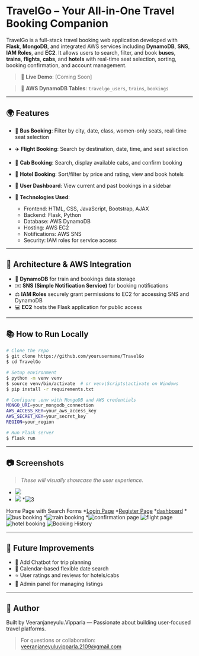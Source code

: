 # TravelGo – Your All-in-One Travel Booking Companion

TravelGo is a full-stack travel booking web application developed with **Flask**, **MongoDB**, and integrated AWS services including **DynamoDB**, **SNS**, **IAM Roles**, and **EC2**. It allows users to search, filter, and book **buses**, **trains**, **flights**, **cabs**, and **hotels** with real-time seat selection, sorting, booking confirmation, and account management.

> 🚀 **Live Demo**: \[Coming Soon]


> 📂 **AWS DynamoDB Tables**: `travelgo_users`, `trains`, `bookings`

---

## 🌍 Features

* 🚌 **Bus Booking**: Filter by city, date, class, women-only seats, real-time seat selection
* ✈️ **Flight Booking**: Search by destination, date, time, and seat selection
* 🚕 **Cab Booking**: Search, display available cabs, and confirm booking
* 🏨 **Hotel Booking**: Sort/filter by price and rating, view and book hotels
* 👤 **User Dashboard**: View current and past bookings in a sidebar
* 🚀 **Technologies Used**:

  * Frontend: HTML, CSS, JavaScript, Bootstrap, AJAX
  * Backend: Flask, Python
  * Database:  AWS DynamoDB
  * Hosting: AWS EC2
  * Notifications: AWS SNS
  * Security: IAM roles for service access

---

## 🔄 Architecture & AWS Integration

* 🧰 **DynamoDB** for train and bookings data storage
* ✉️ **SNS (Simple Notification Service)** for booking notifications
* ⚖️ **IAM Roles** securely grant permissions to EC2 for accessing SNS and DynamoDB
* 💻 **EC2** hosts the Flask application for public access

---

## 📚 How to Run Locally

```bash
# Clone the repo
$ git clone https://github.com/yourusername/TravelGo
$ cd TravelGo

# Setup environment
$ python -m venv venv
$ source venv/bin/activate  # or venv\Scripts\activate on Windows
$ pip install -r requirements.txt

# Configure .env with MongoDB and AWS credentials
MONGO_URI=your_mongodb_connection
AWS_ACCESS_KEY=your_aws_access_key
AWS_SECRET_KEY=your_secret_key
REGION=your_region

# Run Flask server
$ flask run
```

---

## 📷 Screenshots 

> *These will visually showcase the user experience.*

* ![](https://github.com/user-attachments/assets/a2b789de-000e-4ac5-8125-0c92e58ffd1d)
* ![](https://github.com/user-attachments/assets/d54f4358-4047-4992-a166-5237278d7bd4)
*![3](https://github.com/user-attachments/assets/146abdbe-bafc-4c0d-a4ef-440b1deacd20)

 Home Page with Search Forms
 *[Login Page](https://github.com/user-attachments/assets/27709bca-65be-4cb6-91c7-1810823b69b1)
 *[Register Page](https://github.com/user-attachments/assets/5077e5c4-f811-4538-aea3-caf13bf3fbcf)
 *[dashboard](https://github.com/user-attachments/assets/73ac7900-06a4-4516-81e7-524bace70672)
 *![bus booking](https://github.com/user-attachments/assets/8dcec84e-f2c3-45e2-b0ca-f26f6519fff8)
 *![train booking](https://github.com/user-attachments/assets/e87bafe9-d2dc-4cec-9d5f-e2472f485128)
 *![confirmation page](https://github.com/user-attachments/assets/a11d6307-f4fb-449a-accd-4b309932f989)
 ![flight page](https://github.com/user-attachments/assets/830b3c73-8130-4917-b6f6-629639b604f2)
 ![hotel booking](https://github.com/user-attachments/assets/7470c7a7-14d3-4d0b-8364-4ea8a6d924ea)
 ![Booking History](https://github.com/user-attachments/assets/edad84be-bb0a-4452-b13b-ab3d90f5b68f)









---

## 🚀 Future Improvements

* 🤖 Add Chatbot for trip planning
* 📅 Calendar-based flexible date search
* ⭐ User ratings and reviews for hotels/cabs
* 📆 Admin panel for managing listings

---

## 🎉 Author

Built by Veeranjaneyulu.Vipparla — Passionate about building user-focused travel platforms.

> For questions or collaboration: [veeranjaneyuluvipparla.2109@gmail.com](mailto:veeranjaneyuluvipparla.2109@gmail.com)
